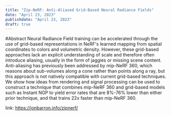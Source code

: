 ```yaml
---
title: "Zip-NeRF: Anti-Aliased Grid-Based Neural Radiance Fields"
date: "April 23, 2023"
publishdate: "April 23, 2023"
draft: true
---
```


#Abstract
Neural Radiance Field training can be accelerated through the use of grid-based representations in NeRF's learned mapping from spatial coordinates to colors and volumetric density. However, these grid-based approaches lack an explicit understanding of scale and therefore often introduce aliasing, usually in the form of jaggies or missing scene content. Anti-aliasing has previously been addressed by mip-NeRF 360, which reasons about sub-volumes along a cone rather than points along a ray, but this approach is not natively compatible with current grid-based techniques. We show how ideas from rendering and signal processing can be used to construct a technique that combines mip-NeRF 360 and grid-based models such as Instant NGP to yield error rates that are 8%-76% lower than either prior technique, and that trains 22x faster than mip-NeRF 360.

link: https://jonbarron.info/zipnerf/
